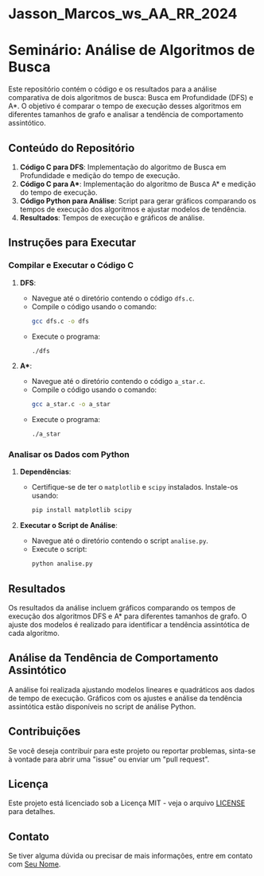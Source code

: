 # Jasson_Marcos_ws_AA_RR_2024
# Seminário: Análise de Algoritmos de Busca

Este repositório contém o código e os resultados para a análise comparativa de dois algoritmos de busca: Busca em Profundidade (DFS) e A*. O objetivo é comparar o tempo de execução desses algoritmos em diferentes tamanhos de grafo e analisar a tendência de comportamento assintótico.

## Conteúdo do Repositório

1. **Código C para DFS**: Implementação do algoritmo de Busca em Profundidade e medição do tempo de execução.
2. **Código C para A\***: Implementação do algoritmo de Busca A* e medição do tempo de execução.
3. **Código Python para Análise**: Script para gerar gráficos comparando os tempos de execução dos algoritmos e ajustar modelos de tendência.
4. **Resultados**: Tempos de execução e gráficos de análise.

## Instruções para Executar

### Compilar e Executar o Código C

1. **DFS**:
   - Navegue até o diretório contendo o código `dfs.c`.
   - Compile o código usando o comando:
     ```bash
     gcc dfs.c -o dfs
     ```
   - Execute o programa:
     ```bash
     ./dfs
     ```

2. **A\***:
   - Navegue até o diretório contendo o código `a_star.c`.
   - Compile o código usando o comando:
     ```bash
     gcc a_star.c -o a_star
     ```
   - Execute o programa:
     ```bash
     ./a_star
     ```

### Analisar os Dados com Python

1. **Dependências**:
   - Certifique-se de ter o `matplotlib` e `scipy` instalados. Instale-os usando:
     ```bash
     pip install matplotlib scipy
     ```

2. **Executar o Script de Análise**:
   - Navegue até o diretório contendo o script `analise.py`.
   - Execute o script:
     ```bash
     python analise.py
     ```

## Resultados

Os resultados da análise incluem gráficos comparando os tempos de execução dos algoritmos DFS e A* para diferentes tamanhos de grafo. O ajuste dos modelos é realizado para identificar a tendência assintótica de cada algoritmo.

## Análise da Tendência de Comportamento Assintótico

A análise foi realizada ajustando modelos lineares e quadráticos aos dados de tempo de execução. Gráficos com os ajustes e análise da tendência assintótica estão disponíveis no script de análise Python.

## Contribuições

Se você deseja contribuir para este projeto ou reportar problemas, sinta-se à vontade para abrir uma "issue" ou enviar um "pull request".

## Licença

Este projeto está licenciado sob a Licença MIT - veja o arquivo [LICENSE](LICENSE) para detalhes.

## Contato

Se tiver alguma dúvida ou precisar de mais informações, entre em contato com [Seu Nome](mailto:seuemail@example.com).

